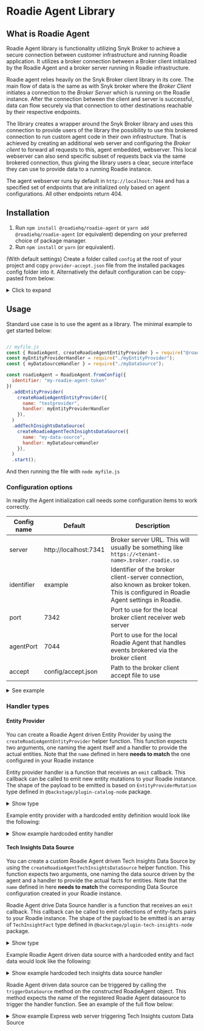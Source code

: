 # Roadie Agent Library

## What is Roadie Agent

Roadie Agent library is functionality utilizing Snyk Broker to achieve a secure connection between customer
infrastructure and running Roadie application. It utilizes a broker connection between a Broker client initialized by
the Roadie Agent and a broker server running in Roadie infrastructure.

Roadie agent relies heavily on the Snyk Broker client library in its core. The main flow of data is the same as with
Snyk broker where the _Broker Client_ initiates a connection to the _Broker Server_ which is running on the Roadie
instance. After the connection between the client and server is successful, data can flow securely via that connection
to other destinations reachable by their respective endpoints.

The library creates a wrapper around the Snyk Broker library and uses this connection to provide users of the library
the possibility to use this brokered connection to run custom agent code in their own infrastructure. That is achieved
by creating an additional web server and configuring the _Broker client_ to forward all requests to this, agent
embedded, webserver. This local webserver can also send specific subset of requests back via the same brokered
connection, thus giving the library users a clear, secure interface they can use to provide data to a running Roadie
instance.

The agent webserver runs by default in `http://localhost:7044` and has a specified set of endpoints that are initialized
only based on agent configurations. All other endpoints return 404.

## Installation

1. Run `npm install @roadiehq/roadie-agent` or `yarn add @roadiehq/roadie-agent` (or equivalent) depending on your
   preferred choice of package manager.
2. Run `npm install` or `yarn` (or equivalent).

(With default settings) Create a folder called `config` at the root of your project and copy `provider-accept.json` file
from the installed packages config folder into it. Alternatively the default configuration can be copy-pasted from
below:
<details>

<summary>Click to expand</summary>

```json
{
  "private": [
    {
      "method": "GET",
      "path": "/agent-provider/*",
      "origin": "http://localhost:7044"
    }
  ],
  "public": [
    {
      "method": "any",
      "path": "/*"
    }
  ]
}
```

</details>

## Usage

Standard use case is to use the agent as a library. The minimal example to get started below:

```javascript

// myfile.js
const { RoadieAgent, createRoadieAgentEntityProvider } = require("@roadiehq/roadie-agent");
const myEntityProviderHandler = require("./myEntityProvider");
const { myDataSourceHandler } = require("./myDataSource");

const roadieAgent = RoadieAgent.fromConfig({
  identifier: "my-roadie-agent-token"
})
  .addEntityProvider(
    createRoadieAgentEntityProvider({
      name: "testprovider",
      handler: myEntityProviderHandler
    }),
  )
  .addTechInsightsDataSource(
    createRoadieAgentTechInsightsDataSource({
      name: "my-data-source",
      handler: myDataSourceHandler
    }),
  )
  .start();

```

And then running the file with `node myfile.js`

### Configuration options

In reality the Agent initialization call needs some configuration items to work correctly.

| Config name | Default               | Description                                                                                                                           |
|-------------|-----------------------|---------------------------------------------------------------------------------------------------------------------------------------|
| server      | http://localhost:7341 | Broker server URL. This will usually be something like `https://<tenant-name>.broker.roadie.so`                                       |
| identifier  | example               | Identifier of the broker client-server connection, also known as broker token. This is configured in Roadie Agent settings in Roadie. |
| port        | 7342                  | Port to use for the local broker client receiver web server                                                                           |
| agentPort   | 7044                  | Port to use for the local Roadie Agent that handles events brokered via the broker client                                             |
| accept      | config/accept.json    | Path to the broker client accept file to use                                                                                          |

<details>

<summary>See example</summary>

```js
RoadieAgent.fromConfig({
  server: 'https://myroadie.broker.roadie.so',
  identifier: 'my-dev-cluster-roadie-agent',
  accept: '/etc/config/my-modified-accept.json',
})
  .addEntityProvider(
    createRoadieAgentEntityProvider({
      name: 'testprovider',
      handler: myEntityProviderHandler
    }),
  )
  .addTechInsightsDataSource(
    createRoadieAgentTechInsightsDataSource({
      name: 'my-data-source',
      handler: myDataSourceHandler
    }),
  )
  .start();
```

</details>

### Handler types

#### Entity Provider

You can create a Roadie Agent driven Entity Provider by using the `createRoadieAgentEntityProvider` helper function.
This function expects two arguments, one naming the agent itself and a handler to provide the actual entities. Note that
the `name` defined in here **needs to match** the one configured in your Roadie instance

Entity provider handler is a function that receives an `emit` callback. This callback can be called to emit new entity
mutations to your Roadie instance. The shape of the payload to be emitted is based on `EntityProviderMutation` type
defined in `@backstage/plugin-catalog-node` package.
<details>
<summary>Show type</summary>

```typescript
export declare type EntityProviderMutation = {
  type: 'full';
  entities: DeferredEntity[];
} | {
  type: 'delta';
  added: DeferredEntity[];
  removed: DeferredEntity[];
};

export declare type DeferredEntity = {
  entity: Entity;
  locationKey?: string;
};
```

</details>


Example entity provider with a hardcoded entity definition would look like the following:

<details>
<summary>Show example hardcoded entity handler</summary>

```typescript
const fakePayload = {
  type: 'full',
  entities: [
    {
      entity: {
        metadata: {
          namespace: 'default',
          annotations: {},
          name: 'locally-provided-group-entity',
          title: 'Locally provided entity',
          description:
            'Entity that is provided via Broker connection from an entity provider running on a separate machine',
        },
        apiVersion: 'backstage.io/v1alpha1',
        kind: 'Group',
        spec: {
          type: 'team',
          profile: {
            displayName: 'Locally provided group entity',
            email: 'team-alpha@example.com',
            picture:
              'https://avatars.dicebear.com/api/identicon/team-alpha@example.com.svg?background=%23fff&margin=25',
          },
          children: [],
        },
      },
    },
  ],
};

export const myEntityHandler = async (emit) => {
  await emit(fakePayload);
}
```

</details>

#### Tech Insights Data Source

You can create a custom Roadie Agent driven Tech Insights Data Source by using
the `createRoadieAgentTechInsightsDataSource` helper function. This function expects two arguments, one naming the data
source driven by the agent and a handler to provide the actual facts for entities. Note that the `name` defined in here
**needs to match** the corresponding Data Source configuration created in your Roadie instance.

Roadie Agent drive Data Source handler is a function that receives an `emit` callback. This callback can be called to
emit collections of entity-facts pairs to your Roadie instance. The shape of the payload to be emitted is an array
of `TechInsightFact` type defined in `@backstage/plugin-tech-insights-node` package.

<details>
<summary>Show type</summary>

```typescript
declare type TechInsightFact = {
  /**
   * Entity reference that this fact relates to
   */
  entity: {
    namespace: string;
    kind: string;
    name: string;
  };
  /**
   * A collection of fact values as key value pairs.
   *
   * Key indicates fact name as it is defined in FactSchema
   */
  facts: Record<string, number | string | boolean | DateTime | number[] | string[] | boolean[] | DateTime[] | JsonValue>;
  /**
   * Optional timestamp value which can be used to override retrieval time of the fact row.
   * Otherwise when stored into data storage, defaults to current time
   */
  timestamp?: DateTime;
};
```

</details>

Example Roadie Agent driven data source with a hardcoded entity and fact data would look like the following:

<details>
<summary>Show example hardcoded tech insights data source handler</summary>

```typescript
const fakePayload = [{
  entity: {
    name: 'my-entity',
    namespace: 'default',
    kind: 'component'
  },
  facts: {
    'myDataSource.integerFact': 4,
    'myDataSource.stringFact': "3.40.1",
    'myDataSource.datetimeFact': "2023-01-27T14:55:45.289Z",
  }
}, {
  entity: {
    name: 'my-other-entity',
    namespace: 'default',
    kind: 'component'
  },
  facts: {
    'myDataSource.integerFact': 42,
    'myDataSource.stringFact': "0.9.1",
    'myDataSource.datetimeFact': "2021-11-14T19:25:32.425Z",
  }
}];

const myDataSourceHandler = async (emit) => {
  await emit(fakePayload);
}

createRoadieAgentTechInsightsDataSource({
  name: 'my-data-source',
  handler: myDataSourceHandler,
})

```
</details>


Roadie Agent driven data source can be triggered by calling the `triggerDataSource` method on the constructed RoadieAgent object. This method expects the name of the registered Roadie Agent datasource to trigger the handler function. See an example of the full flow below:



<details>
<summary>Show example Express web server triggering Tech Insights custom Data Source</summary>

```typescript
const fakePayload = [{
  entity: {
    name: "my-entity",
    namespace: "default",
    kind: "component"
  },
  facts: {
    "myDataSource.integerFact": 4,
    "myDataSource.stringFact": "3.40.1",
    "myDataSource.datetimeFact": "2023-01-27T14:55:45.289Z"
  }
}, {
  entity: {
    name: "my-other-entity",
    namespace: "default",
    kind: "component"
  },
  facts: {
    "myDataSource.integerFact": 42,
    "myDataSource.stringFact": "0.9.1",
    "myDataSource.datetimeFact": "2021-11-14T19:25:32.425Z"
  }
}];

const myDataSourceHandler = async (emit) => {
  await emit(fakePayload);
};


const { RoadieAgent, createRoadieAgentEntityProvider } = require("@roadiehq/roadie-agent");
const myEntityProviderHandler = require("./myEntityProvider");

const roadieAgent = await RoadieAgent.fromConfig({
  identifier: "my-roadie-agent-token"
})
  .addTechInsightsDataSource(
    createRoadieAgentTechInsightsDataSource({
      name: "my-data-source",
      handler: myDataSourceHandler
    })
  )
  .start();


const app = express();

app.get("/", async (req, res) => {
  const response = await roadieAgent.trigger("jussi-test-local");
  res.send(response);
});

app.listen(3000);


```
</details>

